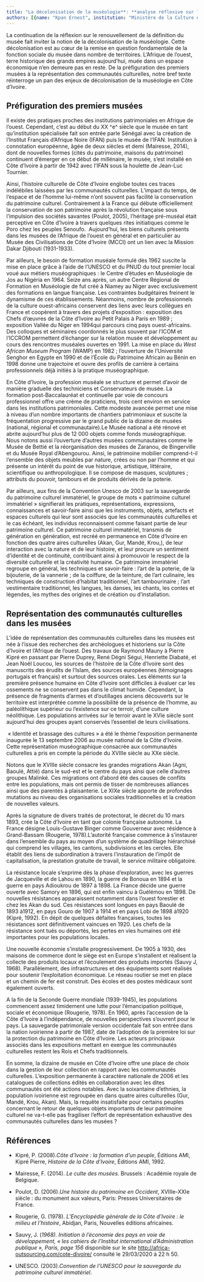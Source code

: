 ```yaml
---
title: "La décolonisation de la muséologie**: **analyse réflexive sur les musées et les communautés culturelles en Côte d’Ivoire"
authors: [{name: "Kpan Ernest", institution: "Ministère de la Culture et de la Francophonie, Abidjan, Côte d’Ivoire"}]
---
```


La continuation de la réflexion sur le renouvellement de la définition
du musée fait inviter la notion de la décolonisation de la muséologie.
Cette décolonisation est au cœur de la remise en question fondamentale
de la fonction sociale du musée dans nombre de territoires. L’Afrique de
l’ouest, terre historique des grands empires aujourd’hui, muée dans un
espace économique n’en demeure pas en reste. De la préfiguration des
premiers musées à la représentation des communautés culturelles, notre
bref texte réinterroge un pan des enjeux de décolonisation de la
muséologie en Côte d’Ivoire.

## Préfiguration des premiers musées

Il existe des pratiques proches des institutions patrimoniales en
Afrique de l’ouest. Cependant, c’est au début du XX ^e^ siècle que le
musée en tant qu’institution spécialisée fait son entrée parle Sénégal
avec la création de l’Institut Français d’Afrique Noire (IFAN) puis le
musée de l’IFAN. Institution à connotation européenne, âgée de deux
siècles et demi (Mairesse, 2014), dont de nouvelles formes (cités du
patrimoine, maisons du patrimoine) continuent d’émerger en ce début de
millénaire, le musée, s’est installé en Côte d’Ivoire à partir de 1942
avec l’IFAN sous la houlette de Jean-Luc Tournier.

Ainsi, l’histoire culturelle de Côte d’Ivoire englobe toutes ces traces
indélébiles laissées par les communautés culturelles. L’impact du temps,
de l’espace et de l’homme lui-même n’ont souvent pas facilité la
conservation du patrimoine culturel. Contrairement à la France qui
débute officiellement la conservation de son patrimoine après la
révolution française sous l’impulsion des sociétés savantes (Poulot,
2005), l’héritage pré-muséal était perceptive en Côte d’Ivoire à travers
quelques rites initiatiques comme le Poro chez les peuples Senoufo. 
Aujourd’hui, les biens culturels présents dans les musées de l’Afrique
de l’ouest en général et en particulier au Musée des Civilisations de
Côte d’Ivoire (MCCI) ont un lien avec la Mission Dakar Djibouti
(1931-1933).

Par ailleurs, le besoin de formation muséale formulé dès 1962 suscite la
mise en place grâce à l’aide de l’UNESCO et du PNUD du tout premier
local voué aux métiers muséographiques : le Centre d’études en
Muséologie de Jos au Nigéria en 1964. Seize ans après, un autre Centre
Régional de Formation en Muséologie de fut créé à Niamey au Niger avec
exclusivement des formations en langue française. Les contraintes
budgétaires freinent le dynamisme de ces établissements. Néanmoins,
nombre de professionnels de la culture ouest-africains conservent des
liens avec leurs collègues en France et coopèrent à travers des projets
d’exposition : exposition des Chefs d’œuvres de la Côte d’Ivoire au
Petit Palais à Paris en 1989 ; exposition Vallée du Niger en 1994qui
parcours cinq pays ouest-africains. Des colloques et séminaires
coordonnés le plus souvent par l’ICOM et l’ICCROM permettent d’échanger
sur la relation musée et développement au cours des rencontres muséales
ouvertes en 1991. La mise en place du *West African Museum Program*
(WAMP) en 1982 ; l’ouverture de l’Université Senghor en Egypte en 1990
et de l’École du Patrimoine Africain au Bénin en 1998 donne une
trajectoire et ouvre des profils de carrière à certains professionnels
déjà initiés à la pratique muséographique.

En Côte d’Ivoire, la profession muséale se structure et permet d’avoir
de manière graduelle des techniciens et Conservateurs de musée. La
formation post-Baccalauréat et continuelle par voie de concours
professionnel offre une crème de praticiens, trois cent environ en
service dans les institutions patrimoniales. Cette modeste
avancée permet une mise à niveau d’un nombre importants de chantiers
patrimoniaux et suscite la fréquentation progressive par le grand public
de la dizaine de musées (national, régional et communautaire).Le Musée
national a été rénové et abrite aujourd’hui plus de 12 000 objets comme
fonds muséographique. Nous notons aussi l’ouverture d’autres musées
communautaires comme le Musée de Bettié et la réorganisation des musées
de Zaranou, de Bingerville et du Musée Royal d’Abengourou. Ainsi, le
patrimoine mobilier comprend-t-il l’ensemble des objets meubles par
nature, crées ou non par l’homme et qui présente un intérêt du point de
vue historique, artistique, littéraire, scientifique ou anthropologique.
Il se compose de masques, sculptures ; attributs du pouvoir, tambours et
de produits dérivés de la poterie.

Par ailleurs, aux fins de la Convention Unesco de 2003 sur la sauvegarde
du patrimoine culturel immatériel, le groupe de mots « patrimoine
culturel immatériel » signifierait les pratiques, représentations,
expressions, connaissances et savoir-faire ainsi que les instruments,
objets, artefacts et espaces culturels qui leur sont associés que les
communautés culturelles et le cas échéant, les individus reconnaissent
comme faisant partie de leur patrimoine culturel. Ce patrimoine culturel
immatériel, transmis de génération en génération, est recréé en
permanence en Côte d’Ivoire en fonction des quatre aires culturelles
(Akan, Gur, Mandé, Krou,), de leur interaction avec la nature et de leur
histoire, et leur procure un sentiment d’identité et de continuité,
contribuant ainsi à promouvoir le respect de la diversité culturelle et
la créativité humaine. Ce patrimoine immatériel regroupe en général, les
techniques et savoir-faire : l’art de la poterie, de la bijouterie, de
la vannerie ; de la coiffure, de la teinture, de l’art culinaire, les
techniques de construction d’habitat traditionnel, l’art tambourinaire ;
l’art vestimentaire traditionnel, les langues, les danses, les chants,
les contes et légendes, les mythes des origines et de création ou
d’installation.

## Représentation des communautés culturelles dans les musées

L’idée de représentation des communautés culturelles dans les musées est
née à l’issue des recherches des archéologues et historiens sur la Côte
d’Ivoire et l’Afrique de l’ouest. Des travaux de Raymond Mauny à Pierre
Kipré en passant par Pierre Duprey, René Dégni Ségui, Henriette Diabaté,
et Jean Noël Loucou, les sources de l’histoire de la Côte d’Ivoire sont
des manuscrits des érudits de l’Islam, des sources européennes
(témoignages portugais et français) et surtout des sources orales. Les
éléments sur la première présence humaine en Côte d’Ivoire sont
difficiles à évaluer car les ossements ne se conservent pas dans le
climat humide. Cependant, la présence de fragments d’armes et
d’outillages anciens découverts sur le territoire est interprétée comme
la possibilité de la présence de l’homme, au paléolithique supérieur ou
l’existence sur ce terroir, d’une culture néolithique. Les populations
arrivées sur le terroir avant le XVIe siècle sont aujourd’hui des
groupes ayant conservés l’essentiel de leurs civilisations.

 « Identité et brassage des cultures » a été le thème l’exposition
permanente inaugurée le 13 septembre 2006 au musée national de la Côte
d’Ivoire. Cette représentation muséographique consacrée aux communautés
culturelles a pris en compte la période du XVIIIe siècle au XXe siècle.

Notons que le XVIIIe siècle consacre les grandes migrations Akan (Agni,
Baoulé, Attié) dans le sud-est et le centre du pays ainsi que celle
d’autres groupes Malinké. Ces migrations ont d’abord été des causes de
conflits entre les populations, mais ont permis de tisser de nombreuses
alliances ainsi que des parentés à plaisanterie. Le XIXe siècle apporte
de profondes mutations au niveau des organisations sociales
traditionnelles et la création de nouvelles valeurs.

Après la signature de divers traités de protectorat, le décret du 10
mars 1893, crée la Côte d’Ivoire
en tant que colonie française autonome. La France désigne Louis-Gustave
Binger comme Gouverneur avec résidence à Grand-Bassam (Rougerie,
1978).L’autorité française commence à s’instaurer dans l’ensemble du
pays au moyen d’un système de quadrillage hiérarchisé qui comprend les
villages, les cantons, subdivisions et les cercles. Elle établit des
liens de subordination à travers l’instauration de l’impôt de
capitalisation, la prestation gratuite de travail, le service militaire
obligatoire.

La résistance locale s’exprime dès la phase d’exploration, avec les
guerres de Jacqueville et de Lahou en 1890, la guerre de Bonoua en 1894
et la guerre en pays Adioukrou de 1897 à 1898. La France décide une
guerre ouverte avec Samory en 1896, qui est enfin vaincu à Guélémou en 1898. 
De nouvelles résistances apparaissent notamment dans l’ouest
forestier et chez les Akan du sud. Ces résistances sont longues en pays
Baoulé de 1893 à1912, en pays Gouro de 1907 à 1914 et en pays Lobi de
1898 à1920 (Kipré, 1992). En dépit de quelques défaites françaises,
toutes les résistances sont définitivement vaincues en 1920. Les chefs
de la résistance sont tués ou déportés, les pertes en vies humaines ont
été importantes pour les populations locales.

Une nouvelle économie s’installe progressivement. De 1905 à 1930, des
maisons de commerce dont le siège est en Europe s’installent et
réalisent la collecte des produits locaux et l’écoulement des produits
importés (Sauvy J, 1968). Parallèlement, des infrastructures et des
équipements sont réalisés pour soutenir l’exploitation économique. Le
réseau routier se met en place et un chemin de fer est construit. Des
écoles et des postes médicaux sont également ouverts.

A la fin de la Seconde Guerre mondiale (1939-1945), les populations
commencent assez timidement une lutte pour l’émancipation politique,
sociale et économique (Rougerie, 1978). En 1960, après l’accession de la
Côte d’Ivoire à l’indépendance, de nouvelles perspectives s’ouvrent pour
le pays. La sauvegarde patrimoniale version occidentale fait son entrée
dans la nation ivoirienne à partir de 1987, date de l’adoption de la
première loi sur la protection du patrimoine en Côte d’Ivoire. Les
acteurs principaux associés dans les expositions mettant en exergue les
communautés culturelles restent les Rois et Chefs traditionnels.

En somme, la dizaine de musée en Côte d’Ivoire offre une place de choix
dans la gestion de leur collection en rapport avec les communautés
culturelles. L’exposition permanente à caractère nationale de 2006 et
les catalogues de collections édités en collaboration avec les dites
communautés ont été actions notables. Avec la soixantaine
d’ethnies, la population
ivoirienne est regroupée en dans quatre aires culturelles (Gur, Mandé,
Krou, Akan). Mais, la requête insatisfaite pour certains peuples
concernant le retour de quelques objets importants de leur patrimoine
culturel ne va-t-elle pas fragiliser l’effort de représentation
exhaustive des communautés culturelles dans les musées ?

## Références

- Kipré, P. (2008).*Côte d’Ivoire : la formation d’un peuple*,
  Éditions AMI, Kipré Pierre, *Histoire de la Côte d’Ivoire*, Éditions
  AMI, 1992.
- Mairesse, F. (2014). *Le culte des musées*. Brussels : Académie royale
  de Belgique.

- Poulot, D. (2006).*Une histoire du patrimoine en Occident*,
  XVIIIe-XXIe siècle : du monument aux valeurs, Paris: Presses
  Universitaires de France.

- Rougerie, G. (1978). *L’Encyclopédie générale de la Côte d’Ivoire :
  le milieu et l’histoire*, Abidjan, Paris, Nouvelles éditions
  africaines.

- Sauvy, J. (*1968). Initiation à l’économie des pays en voie de
  développement, « les cahiers de l’Institut international
  d’Administration publique », Paris, page 156* disponible sur le site
  http://africa-outsourcing.com/cote-divoire/ consulté le 29/03/2020 à
  22 h 50.

- UNESCO. (2003).*Convention de l’UNESCO pour la sauvegarde du
  patrimoine culturel immatériel*.